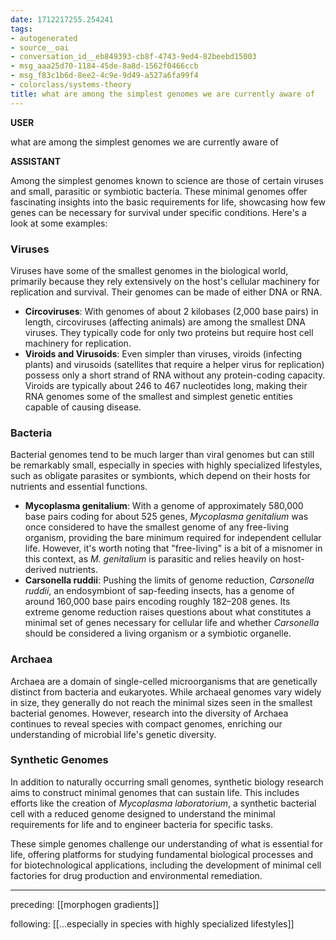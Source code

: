 ```yaml
---
date: 1712217255.254241
tags:
- autogenerated
- source__oai
- conversation_id__eb849393-cb8f-4743-9ed4-82beebd15003
- msg_aaa25d70-1184-45de-8a8d-1562f0466ccb
- msg_f83c1b6d-8ee2-4c9e-9d49-a527a6fa99f4
- colorclass/systems-theory
title: what are among the simplest genomes we are currently aware of
---
```


**USER**

what are among the simplest genomes we are currently aware of


**ASSISTANT**

Among the simplest genomes known to science are those of certain viruses and small, parasitic or symbiotic bacteria. These minimal genomes offer fascinating insights into the basic requirements for life, showcasing how few genes can be necessary for survival under specific conditions. Here's a look at some examples:

### Viruses

Viruses have some of the smallest genomes in the biological world, primarily because they rely extensively on the host's cellular machinery for replication and survival. Their genomes can be made of either DNA or RNA.

- **Circoviruses**: With genomes of about 2 kilobases (2,000 base pairs) in length, circoviruses (affecting animals) are among the smallest DNA viruses. They typically code for only two proteins but require host cell machinery for replication.
- **Viroids and Virusoids**: Even simpler than viruses, viroids (infecting plants) and virusoids (satellites that require a helper virus for replication) possess only a short strand of RNA without any protein-coding capacity. Viroids are typically about 246 to 467 nucleotides long, making their RNA genomes some of the smallest and simplest genetic entities capable of causing disease.

### Bacteria

Bacterial genomes tend to be much larger than viral genomes but can still be remarkably small, especially in species with highly specialized lifestyles, such as obligate parasites or symbionts, which depend on their hosts for nutrients and essential functions.

- **Mycoplasma genitalium**: With a genome of approximately 580,000 base pairs coding for about 525 genes, *Mycoplasma genitalium* was once considered to have the smallest genome of any free-living organism, providing the bare minimum required for independent cellular life. However, it's worth noting that "free-living" is a bit of a misnomer in this context, as *M. genitalium* is parasitic and relies heavily on host-derived nutrients.
- **Carsonella ruddii**: Pushing the limits of genome reduction, *Carsonella ruddii*, an endosymbiont of sap-feeding insects, has a genome of around 160,000 base pairs encoding roughly 182–208 genes. Its extreme genome reduction raises questions about what constitutes a minimal set of genes necessary for cellular life and whether *Carsonella* should be considered a living organism or a symbiotic organelle.

### Archaea

Archaea are a domain of single-celled microorganisms that are genetically distinct from bacteria and eukaryotes. While archaeal genomes vary widely in size, they generally do not reach the minimal sizes seen in the smallest bacterial genomes. However, research into the diversity of Archaea continues to reveal species with compact genomes, enriching our understanding of microbial life's genetic diversity.

### Synthetic Genomes

In addition to naturally occurring small genomes, synthetic biology research aims to construct minimal genomes that can sustain life. This includes efforts like the creation of *Mycoplasma laboratorium*, a synthetic bacterial cell with a reduced genome designed to understand the minimal requirements for life and to engineer bacteria for specific tasks.

These simple genomes challenge our understanding of what is essential for life, offering platforms for studying fundamental biological processes and for biotechnological applications, including the development of minimal cell factories for drug production and environmental remediation.


---

preceding: [[morphogen gradients]]  


following: [[...especially in species with highly specialized lifestyles]]